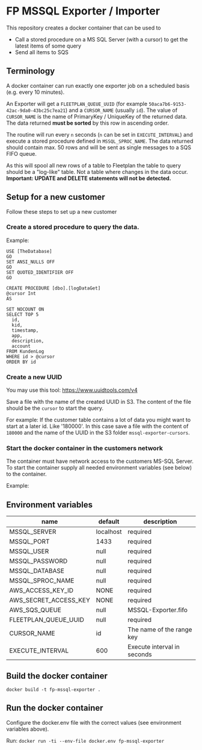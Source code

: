 # FP MSSQL Exporter / Importer

This repository creates a docker container that can be used to 

* Call a stored procedure on a MS SQL Server (with a cursor) to get the latest items of some query
* Send all items to SQS

## Terminology

A docker container can run exactly one exporter job on a scheduled basis (e.g. every 10 minutes).

An Exporter will get a `FLEETPLAN_QUEUE_UUID` (for example `50aca7b6-9153-42ac-9da0-43bc25c7ea21`) and a `CURSOR_NAME` (usually `id`). The value of `CURSOR_NAME` is the name of PrimaryKey / UniqueKey of the returned data. The data returned **must be sorted** by this row in ascending order.

The routine will run every `n` seconds (`n` can be set in `EXECUTE_INTERVAL`) and execute a stored procedure defined in `MSSQL_SPROC_NAME`.
The data returned should contain max. 50 rows and will be sent as single messages to a SQS FIFO queue.

As this will spool all new rows of a table to Fleetplan the table to query should be a "log-like" table. Not a table where changes in the data occur. **Important: UPDATE and DELETE statements will not be detected.**

## Setup for a new customer

Follow these steps to set up a new customer

### Create a stored procedure to query the data.

Example:

```
USE [TheDatabase]
GO
SET ANSI_NULLS OFF
GO
SET QUOTED_IDENTIFIER OFF
GO

CREATE PROCEDURE [dbo].[logDataGet] 
@cursor Int
AS

SET NOCOUNT ON
SELECT TOP 5
  id,
  kid,
  timestamp,
  app,
  description,
  account
FROM KundenLog
WHERE id > @cursor
ORDER BY id
```

### Create a new UUID

You may use this tool: https://www.uuidtools.com/v4

Save a file with the name of the created UUID in S3. The content of the file should be the `cursor` to start the query. 

For example: If the customer table contains a lot of data you might want to start at a later id. Like '180000'. In this case save a file with the content of `180000` and the name of the UUID in the S3 folder `mssql-exporter-cursors`.

### Start the docker container in the customers network

The container must have network access to the customers MS-SQL Server. To start the container supply all needed environment variables (see below) to the container.

Example:


## Environment variables

| name                   | default        | description                        |
| -----------------------| ---------------|------------------------------------|
| MSSQL_SERVER           | localhost      | required                           |
| MSSQL_PORT             | 1433           | required                           |
| MSSQL_USER             | null           | required                           |
| MSSQL_PASSWORD         | null           | required                           |
| MSSQL_DATABASE         | null           | required                           |
| MSSQL_SPROC_NAME       | null           | required                           |
| AWS_ACCESS_KEY_ID      | NONE           | required                           |
| AWS_SECRET_ACCESS_KEY  | NONE           | required                           |
| AWS_SQS_QUEUE          | null           | MSSQL-Exporter.fifo                |
| FLEETPLAN_QUEUE_UUID   | null           | required                           |
| CURSOR_NAME            | id             | The name of the range key          |
| EXECUTE_INTERVAL       | 600            | Execute interval in seconds        |

## Build the docker container

`docker build -t fp-mssql-exporter .`

## Run the docker container

Configure the docker.env file with the correct values (see environment variables above).

Run: `docker run -ti --env-file docker.env fp-mssql-exporter`